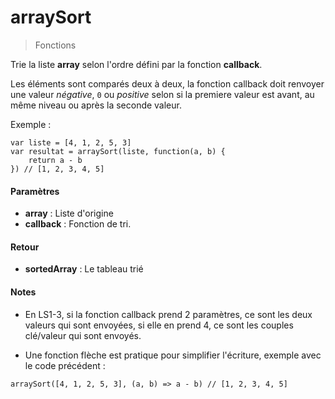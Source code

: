 # arraySort
> Fonctions

Trie la liste **array** selon l'ordre défini par la fonction **callback**.

Les éléments sont comparés deux à deux, la fonction callback doit renvoyer une valeur *négative*, `0` ou *positive* selon si la premiere valeur est avant, au même niveau ou après la seconde valeur.

Exemple :
```leekscript
var liste = [4, 1, 2, 5, 3]
var resultat = arraySort(liste, function(a, b) {
	return a - b
}) // [1, 2, 3, 4, 5]
```

#### Paramètres

- **array** : Liste d'origine
- **callback** : Fonction de tri.

#### Retour

- **sortedArray** : Le tableau trié

#### Notes

- En LS1-3, si la fonction callback prend 2 paramètres, ce sont les deux valeurs qui sont envoyées, si elle en prend 4, ce sont les couples clé/valeur qui sont envoyés.

- Une fonction flèche est pratique pour simplifier l'écriture, exemple avec le code précédent :
```leekscript
arraySort([4, 1, 2, 5, 3], (a, b) => a - b) // [1, 2, 3, 4, 5]
```